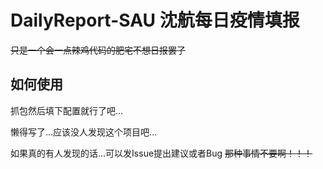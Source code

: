 # DailyReport-SAU    沈航每日疫情填报
~~只是一个会一点辣鸡代码的肥宅不想日报罢了~~
## 如何使用
抓包然后填下配置就行了吧...

懒得写了...应该没人发现这个项目吧...

如果真的有人发现的话...可以发Issue提出建议或者Bug
~~那种事情不要啊！！！~~

